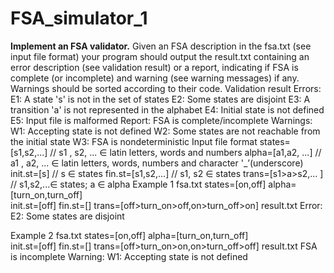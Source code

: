 # FSA_simulator_1
<b>Implement an FSA validator.</b> 
Given an FSA description in the fsa.txt (see input file format) your program should output the result.txt containing an error description (see validation result) or a report, indicating if FSA is complete (or incomplete) and warning (see warning messages) if any. Warnings should be sorted according to their code. 
Validation result
Errors:
E1: A state 's' is not in the set of states
E2: Some states are disjoint
E3: A transition 'a' is not represented in the alphabet
E4: Initial state is not defined
E5: Input file is malformed
Report:
FSA is complete/incomplete
Warnings:
W1: Accepting state is not defined
W2: Some states are not reachable from the initial state
W3: FSA is nondeterministic
Input file format
states=[s1,s2,...]	  // s1 , s2, ... ∈ latin letters, words and numbers
alpha=[a1,a2, ...]	  // a1 , a2, ... ∈ latin letters, words, numbers and character '_’(underscore)
init.st=[s]	  // s ∈ states
fin.st=[s1,s2,...]	  // s1, s2 ∈ states
trans=[s1>a>s2,... ]
  // s1,s2,...∈ states; a ∈ alpha
Example 1
fsa.txt
states=[on,off]
alpha=[turn_on,turn_off]    
init.st=[off]
fin.st=[]
trans=[off>turn_on>off,on>turn_off>on]
result.txt
Error:
E2: Some states are disjoint

Example 2
fsa.txt
states=[on,off]
alpha=[turn_on,turn_off]    
init.st=[off]
fin.st=[]
trans=[off>turn_on>on,on>turn_off>off]
result.txt
FSA is incomplete
Warning:
W1: Accepting state is not defined
